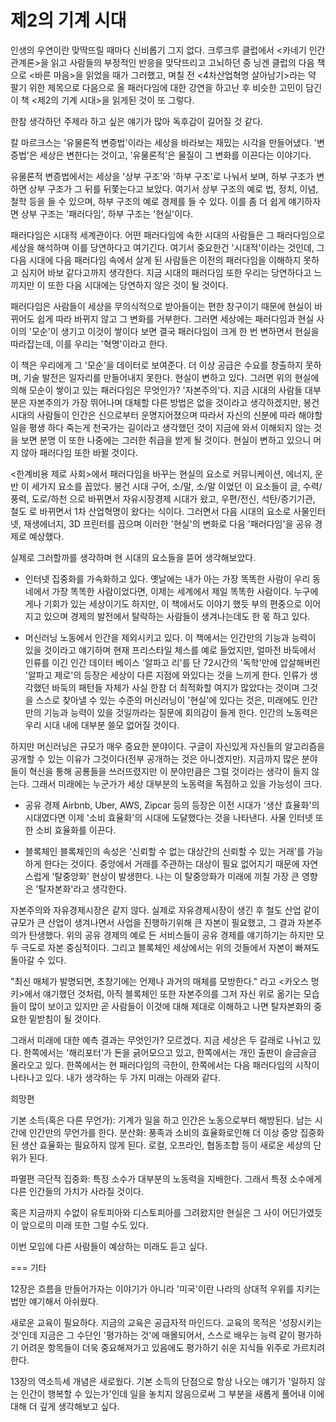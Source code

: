 # 제2의 기계 시대

인생의 우연이란 맞딱뜨릴 때마다 신비롭기 그지 없다.
크루크루 클럽에서 <카네기 인간관계론>을 읽고 사람들의 부정적인 반응을 맞닥뜨리고 고뇌하던 중 닝겐 클럽의 다음 책으로 <바른 마음>을 읽었을 때가 그러했고,
며칠 전 <4차산업혁명 살아남기>라는 약 팔기 위한 제목으로 다음으로 올 패러다임에 대한 강연을 하고난 후 비슷한 고민이 담긴 이 책 <제2의 기계 시대>을 읽게된 것이 또 그렇다.

한참 생각하던 주제라 하고 싶은 얘기가 많아 독후감이 길어질 것 같다.


칼 마르크스는 '유물론적 변증법'이라는 세상을 바라보는 재밌는 시각을 만들어냈다. '변증법'은 세상은 변한다는 것이고, '유물론적'은 물질이 그 변화를 이끈다는 이야기다.

유물론적 변증법에서는 세상을 '상부 구조'와 '하부 구조'로 나눠서 보며, 하부 구조가 변하면 상부 구조가 그 뒤를 뒤쫓는다고 보았다. 여기서 상부 구조의 예로 법, 정치, 이념, 철학 등을 들 수 있으며, 하부 구조의 예로 경제를 들 수 있다. 이를 좀 더 쉽게 얘기하자면 상부 구조는 '패러다임', 하부 구조는 '현실'이다.

패러다임은 시대적 세계관이다. 어떤 패러다임에 속한 시대의 사람들은 그 패러다임으로 세상을 해석하며 이를 당연하다고 여기긴다. 여기서 중요한건 '시대적'이라는 것인데, 그 다음 시대에 다음 패러다임 속에서 살게 된 사람들은 이전의 패러다임을 이해하지 못하고 심지어 바보 같다고까지 생각한다. 지금 시대의 패러다임 또한 우리는 당연하다고 느끼지만 이 또한 다음 시대에는 당연하지 않은 것이 될 것이다.

패러다임은 사람들이 세상을 무의식적으로 받아들이는 편한 창구이기 때문에 현실이 바뀌어도 쉽게 따라 바뀌지 않고 그 변화를 거부한다. 그러면 세상에는 패러다임과 현실 사이의 '모순'이 생기고 이것이 쌓이다 보면 결국 패러다임이 크게 한 번 변하면서 현실을 따라잡는데, 이를 우리는 '혁명'이라고 한다.

이 책은 우리에게 그 '모순'을 데이터로 보여준다. 더 이상 공급은 수요를 창출하지 못하며, 기술 발전은 일자리를 만들어내지 못한다. 현실이 변하고 있다. 그러면 위의 현실에 의해 모순이 쌓이고 있는 패러다임은 무엇인가? '자본주의'다. 지금 시대의 사람들 대부분은 자본주의가 가장 뛰어나며 대체할 다른 방법은 없을 것이라고 생각하겠지만, 봉건 시대의 사람들이 인간은 신으로부터 운명지어졌으며 따라서 자신의 신분에 따라 해야할일을 평생 하다 죽는게 천국가는 길이라고 생각했던 것이 지금에 와서 이해되지 않는 것을 보면 분명 이 또한 나중에는 그러한 취급을 받게 될 것이다. 현실이 변하고 있으니 머지 않아 패러다임 또한 바뀔 것이다.

<한계비용 제로 사회>에서 패러다임을 바꾸는 현실의 요소로 커뮤니케이션, 에너지, 운반 이 세가지 요소를 꼽았다. 봉건 시대 구어, 소/말, 소/말 이었던 이 요소들이 글, 수력/풍력, 도로/하천 으로 바뀌면서 자유시장경제 시대가 왔고, 우편/전신, 석탄/증기기관, 철도 로 바뀌면서 1차 산업혁명이 왔다는 식이다. 그러면서 다음 시대의 요소로 사물인터넷, 재생에너지, 3D 프린터를 꼽으며 이러한 '현실'의 변화로 다음 '패러다임'을 공유 경제로 예상했다.

실제로 그러할까를 생각하며 현 시대의 요소들을 뜯어 생각해보았다.

- 인터넷
집중화를 가속화하고 있다. 옛날에는 내가 아는 가장 똑똑한 사람이 우리 동네에서 가장 똑똑한 사람이었다면, 이제는 세계에서 제일 똑똑한 사람이다. 누구에게나 기회가 있는 세상이기도 하지만, 이 책에서도 이야기 했듯 부의 편중으로 이어지고 있으며 경제의 발전에서 탈락하는 사람들이 생겨나는데도 한 몫 하고 있다.

- 머신러닝
노동에서 인간을 제외시키고 있다. 이 책에서는 인간만의 기능과 능력이 있을 것이라고 얘기하며 현재 프리스타일 체스를 예로 들었지만, 얼마전 바둑에서 인류를 이긴 인간 데이터 베이스 '알파고 리'를 단 72시간의 '독학'만에 압살해버린 '알파고 제로'의 등장은 세상이 다른 지점에 와있다는 것을 느끼게 한다. 인류가 생각했던 바둑의 패턴들 자체가 사실 한참 더 최적화할 여지가 많았다는 것이며 그것을 스스로 찾아낼 수 있는 수준의 머신러닝이 '현실'에 있다는 것은, 미래에도 인간만의 기능과 능력이 있을 것일까라는 질문에 회의감이 들게 한다. 인간의 노동력은 우리 시대 내에 대부분 쓸모 없어질 것이다.

하지만 머신러닝은 규모가 매우 중요한 분야이다. 구글이 자신있게 자신들의 알고리즘을 공개할 수 있는 이유가 그것이다(전부 공개하는 것은 아니겠지만). 지금까지 많은 분야들이 혁신을 통해 공룡들을 쓰러뜨렸지만 이 분야만큼은 그럴 것이라는 생각이 들지 않는다. 그래서 미래에는 누군가가 세상 대부분의 노동력을 독점하고 있을 가능성이 크다.

- 공유 경제
Airbnb, Uber, AWS, Zipcar 등의 등장은 이전 시대가 '생산 효율화'의 시대였다면 이제 '소비 효율화'의 시대에 도달했다는 것을 나타낸다. 사물 인터넷 또한 소비 효율화를 이끈다.

- 블록체인
블록체인의 속성은 '신뢰할 수 없는 대상간의 신뢰할 수 있는 거래'를 가능하게 한다는 것이다. 중앙에서 거래를 주관하는 대상이 필요 없어지기 때문에 자연스럽게 '탈중앙화' 현상이 발생한다. 나는 이 탈중앙화가 미래에 끼칠 가장 큰 영향은 '탈자본화'라고 생각한다.

자본주의와 자유경제시장은 같지 않다. 실제로 자유경제시장이 생긴 후 철도 산업 같이 규모가 큰 산업이 생겨나면서 사업을 진행하기위해 큰 자본이 필요했고, 그 결과 자본주의가 탄생했다. 위의 공유 경제의 예로 든 서비스들이 공유 경제를 얘기하기는 하지만 모두 극도로 자본 중심적이다. 그리고 블록체인 세상에서는 위의 것들에서 자본이 빠져도 돌아갈 수 있다.

"최신 매체가 발명되면, 초창기에는 언제나 과거의 매체를 모방한다." 라고 <카오스 멍키>에서 얘기했던 것처럼, 아직 블록체인 또한 자본주의를 그저 자신 위로 옮기는 모습들이 많이 보이고 있지만 곧 사람들이 이것에 대해 제대로 이해하고 나면 탈자본화의 중요한 밑받침이 될 것이다.

그래서 미래에 대한 예측 결과는 무엇인가?
모르겠다. 지금 세상은 두 갈래로 나뉘고 있다.
한쪽에서는 '해리포터'가 돈을 긁어모으고 있고, 한쪽에서는 개인 출판이 슬금슬금 올라오고 있다.
한쪽에서는 현 패러다임의 극한이, 한쪽에서는 다음 패러다임의 시작이 나타나고 있다.
내가 생각하는 두 가지 미래는 아래와 같다.

희망편

기본 소득(혹은 다른 무언가): 기계가 일을 하고 인간은 노동으로부터 해방된다. 남는 시간에 인간만의 무언가를 한다.
분산화: 풍족과 소비의 효율화로인해 더 이상 중앙 집중화된 생산 효율화는 필요하지 않게 된다.
로컬, 오프라인, 협동조합 등이 새로운 세상의 단위가 된다.

파멸편
극단적 집중화: 특정 소수가 대부분의 노동력을 지배한다.
그래서 특정 소수에게 다른 인간들의 가치가 사라질 것이다.

혹은 지금까지 수없이 유토피아와 디스토피아를 그려왔지만 현실은 그 사이 어딘가였듯이 앞으로의 미래 또한 그럴 수도 있다.

이번 모임에 다른 사람들이 예상하는 미래도 듣고 싶다.

=== 기타

12장은 흐름을 만들어가자는 이야기가 아니라 '미국'이란 나라의 상대적 우위를 지키는 법만 얘기해서 아쉬웠다.

새로운 교육이 필요하다. 지금의 교육은 공급자적 마인드다. 교육의 목적은 '성장시키는 것'인데 지금은 그 수단인 '평가하는 것'에 매몰되어서, 스스로 배우는 능력 같이 평가하기 어려운 항목들이 더욱 중요해져가고 있음에도 평가하기 쉬운 지식들 위주로 가르치려한다.

13장의 역소득세 개념은 새로웠다. 기본 소득의 단점으로 항상 나오는 얘기가 '일하지 않는 인간이 행복할 수 있는가'인데 일을 놓치지 않음으로써 그 부분을 새롭게 풀어내 이에 대해 더 깊게 생각해보고 싶다.
